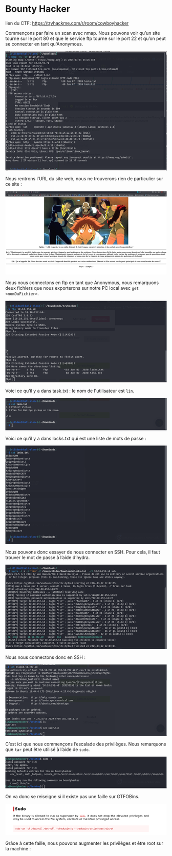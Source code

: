 # **Bounty Hacker**

lien du CTF: https://tryhackme.com/r/room/cowboyhacker

Commençons par faire un scan avec nmap. Nous pouvons voir qu’un site tourne sur le port 80 et que le service ftp tourne sur le port 22 et qu’on peut se connecter en tant qu'Anonymous.

![Untitled](https://github.com/ellidaan/Tryhackme/blob/main/BountyHacker/assets/Untitled.png)

Nous rentrons l’URL du site web, nous ne trouverons rien de particulier sur ce site :

![Untitled](https://github.com/ellidaan/Tryhackme/blob/main/BountyHacker/assets/Untitled2.png)

Nous nous connectons en ftp en tant que Anonymous, nous remarquons deux fichiers que nous exporterons sur notre PC local avec `get <nomDuFichier>`.

![Untitled](https://github.com/ellidaan/Tryhackme/blob/main/BountyHacker/assets/Untitled3.png)

Voici ce qu’il y a dans task.txt : le nom de l'utilisateur est `lin`.

![Untitled](https://github.com/ellidaan/Tryhackme/blob/main/BountyHacker/assets/Untitled4.png)

Voici ce qu’il y a dans locks.txt qui est une liste de mots de passe :

![Untitled](https://github.com/ellidaan/Tryhackme/blob/main/BountyHacker/assets/Untitled5.png)

Nous pouvons donc essayer de nous connecter en SSH. Pour cela, il faut trouver le mot de passe à l’aide d’hydra.

![Untitled](https://github.com/ellidaan/Tryhackme/blob/main/BountyHacker/assets/Untitled6.png)

Nous nous connectons donc en SSH :

![Untitled](https://github.com/ellidaan/Tryhackme/blob/main/BountyHacker/assets/Untitled7.png)

C’est ici que nous commençons l’escalade des privilèges. Nous remarquons que `tar` peut être utilisé à l’aide de `sudo`.

![Untitled](https://github.com/ellidaan/Tryhackme/blob/main/BountyHacker/assets/Untitled8.png)

On va donc se reiseigne si il existe pas une faille sur GTFOBins.

![Untitled](https://github.com/ellidaan/Tryhackme/blob/main/BountyHacker/assets/Untitled9.png)

Grâce à cette faille, nous pouvons augmenter les privilèges et être root sur la machine :
